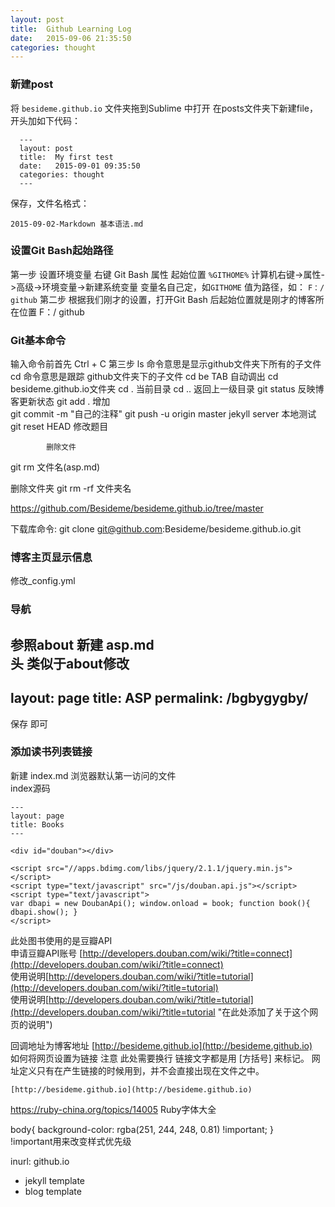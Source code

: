 ```yaml
---
layout: post
title:  Github Learning Log
date:   2015-09-06 21:35:50
categories: thought
--- 
```


### 新建post
将 `besideme.github.io` 文件夹拖到Sublime 中打开
在posts文件夹下新建file，开头加如下代码：

      ---
      layout: post
      title:  My first test
      date:   2015-09-01 09:35:50
      categories: thought
      --- 

保存，文件名格式： 

    2015-09-02-Markdown 基本语法.md

### 设置**Git Bash**起始路径

第一步  设置环境变量   右键 Git Bash 属性 起始位置 `%GITHOME%` 
                                计算机右键->属性->高级->环境变量->新建系统变量 变量名自己定，如`GITHOME`  值为路径，如： `F：/ github` 
                       第二步  根据我们刚才的设置，打开Git Bash 后起始位置就是刚才的博客所在位置   F：/ github 


### **Git**基本命令

 输入命令前首先 Ctrl + C
 第三步  ls 命令意思是显示github文件夹下所有的子文件  
          cd 命令意思是跟踪 github文件夹下的子文件 
          cd be TAB 自动调出 cd besideme.github.io文件夹 
            cd . 当前目录 
            cd .. 返回上一级目录 
            git status 反映博客更新状态 
            git add . 增加  
            git commit -m "自己的注释" 
            git push -u origin master 
            jekyll server 本地测试
            git reset HEAD 修改题目  

            删除文件
 git rm 文件名(asp.md)

删除文件夹
git rm -rf 文件夹名  

<https://github.com/Besideme/besideme.github.io/tree/master>  

下载库命令:
git clone git@github.com:Besideme/besideme.github.io.git 

### 博客主页显示信息

 修改_config.yml    

### 导航  
参照about 新建 asp.md  
头 类似于about修改  
  ---
  layout: page
  title: ASP
  permalink: /bgbygygby/
  ---
保存 即可  

### 添加读书列表链接  
新建 index.md   浏览器默认第一访问的文件  
index源码  

    ---
    layout: page
    title: Books
    ---

    <div id="douban"></div>

    <script src="//apps.bdimg.com/libs/jquery/2.1.1/jquery.min.js"></script>
    <script type="text/javascript" src="/js/douban.api.js"></script>
    <script type="text/javascript"> 
    var dbapi = new DoubanApi(); window.onload = book; function book(){ dbapi.show(); } 
    </script>

此处图书使用的是豆瓣API  
申请豆瓣API账号 [http://developers.douban.com/wiki/?title=connect](http://developers.douban.com/wiki/?title=connect)   
使用说明[http://developers.douban.com/wiki/?title=tutorial](http://developers.douban.com/wiki/?title=tutorial)  
使用说明[http://developers.douban.com/wiki/?title=tutorial](http://developers.douban.com/wiki/?title=tutorial "在此处添加了关于这个网页的说明")
  
回调地址为博客地址   [http://besideme.github.io](http://besideme.github.io)  
如何将网页设置为链接  注意 此处需要换行   链接文字都是用 [方括号] 来标记。 网址定义只有在产生链接的时候用到，并不会直接出现在文件之中。  

    [http://besideme.github.io](http://besideme.github.io)  

<https://ruby-china.org/topics/14005> Ruby字体大全


 


body{
  background-color: rgba(251, 244, 248, 0.81) !important;
}  
!important用来改变样式优先级



inurl: github.io
- jekyll template
- blog template
